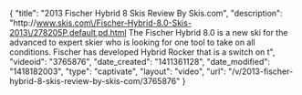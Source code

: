 {
    "title": "2013 Fischer Hybrid 8 Skis Review By Skis.com",
    "description": "http:\/\/www.skis.com\/Fischer-Hybrid-8.0-Skis-2013\/278205P,default,pd.html  The Fischer Hybrid 8.0 is a new ski for the advanced to expert skier who is looking for one tool to take on all conditions. Fischer has developed Hybrid Rocker that is a switch on t",
    "videoid": "3765876",
    "date_created": "1411361128",
    "date_modified": "1418182003",
    "type": "captivate",
    "layout": "video",
    "url": "\/v\/2013-fischer-hybrid-8-skis-review-by-skis-com\/3765876"
}
